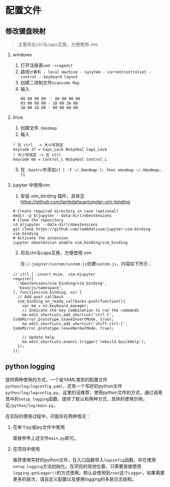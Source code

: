 # 配置文件

## 修改键盘映射
> 主要将左ctrl与caps互换，方便使用 vim


1. windows
    1. 打开注册表`cmd ->regedit`
    2. 路径`计算机 - local machine - sysytem - currentcontrolset - control - keyboard layout`
    3. 创建二进制文件`Scancode Map`
    4. 输入
        ```
        00 00 00 00  - 00 00 00 00
        03 00 00 00 - 1D 00 3A 00
        3A 00 1D 00 - 00 00 00 00
        ```
2. linux
    1. 创建文件`.Xmodmap`
    2. 输入
    ```
    ! 左 ctrl  -> 大小写锁定
    keycode 37 = Caps_Lock NoSymbol Caps_Lock
    ! 大小写锁定 -> 左 ctrl
    keycode 66 = Control_L NoSymbol Control_L
    ```
    3. 在 `.bashrc`中添加`if [ -f ~/.Xmodmap ]; then xmodmap ~/.Xmodmap; fi`
    
3. jupyter 中使用vim
    1. 安装 vim_binding 插件，具体见 https://github.com/lambdalisue/jupyter-vim-binding
    ```
    # Create required directory in case (optional)
    mkdir -p $(jupyter --data-dir)/nbextensions
    # Clone the repository
    cd $(jupyter --data-dir)/nbextensions
    git clone https://github.com/lambdalisue/jupyter-vim-binding vim_binding
    # Activate the extension
    jupyter nbextension enable vim_binding/vim_binding
    ```

    2. 将左ctrl与caps互换，方便使用 vim

       在`~/.jupyter/custom/custom.js`创建`custom.js`，内容如下所示：

    ```
    // ctrl [：insert-》vim， vim-》jupyter
    require([
      'nbextensions/vim_binding/vim_binding',
      'base/js/namespace',
    ], function(vim_binding, ns) {
      // Add post callback
      vim_binding.on_ready_callbacks.push(function(){
        var km = ns.keyboard_manager;
        // Indicate the key combination to run the commands
        km.edit_shortcuts.add_shortcut('ctrl-[', CodeMirror.prototype.leaveInsertMode, true);
        km.edit_shortcuts.add_shortcut('shift-ctrl-[', CodeMirror.prototype.leaveNormalMode, true);

        // Update help
        km.edit_shortcuts.events.trigger('rebuild.QuickHelp');
      });
    });
    ```

## python logging

提供两种使用的方式，一个是YAML类型的配置文件`python/log/logconfig.yaml`，还有一个写好的python文件`python/log/logconfig.py`。这里的话推荐，使用python文件的方式，通过调用其中的`setup_logging`函数，提供了默认和两种方式，具体的使用示例，见`/python/log/main.py`。

在实际的使用过程中，可能存在两种情况：

1. 在单个py或ipy文件中使用

   直接参考上述文件`main.py`即可。

2. 在项目中使用

   推荐使用写好的python文件，在入口函数导入`logconfig`函数，并在使用`setup_logging`方法初始化。在项目的其他位置，只需要直接使用`logging.getLogger()`的方式使用。默认会使用到`root`这个`Logger`，如果需要更多的层次，请自定义配置以及使用logging的多层日志结构。